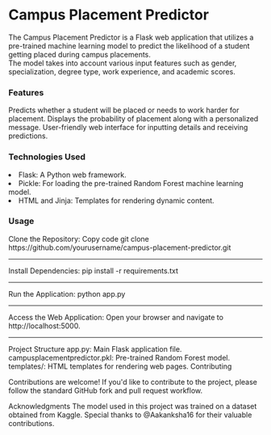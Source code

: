 <h1>Campus Placement Predictor</h1>
<p>The Campus Placement Predictor is a Flask web application that utilizes a pre-trained machine learning model to predict the likelihood of a student getting placed during campus placements. <br>The model takes into account various input features such as gender, specialization, degree type, work experience, and academic scores.
</p>
<h3>Features</h3>
<p>Predicts whether a student will be placed or needs to work harder for placement.
Displays the probability of placement along with a personalized message.
User-friendly web interface for inputting details and receiving predictions.</p>
<h3>Technologies Used</h3>
<li>Flask: A Python web framework.</li>
<li>Pickle: For loading the pre-trained Random Forest machine learning model.</li>
<li>HTML and Jinja: Templates for rendering dynamic content.</li>
<h3>Usage</h3>
Clone the Repository:
<bold>Copy code</bold>
git clone https://github.com/yourusername/campus-placement-predictor.git
<hr>
<bold>Install Dependencies:</bold>
pip install -r requirements.txt
<hr>
<bold>Run the Application:</bold>
python app.py
<hr>
<bold>Access the Web Application:</bold>
Open your browser and navigate to http://localhost:5000.
<hr>
Project Structure
app.py: Main Flask application file.
campusplacementpredictor.pkl: Pre-trained Random Forest model.
templates/: HTML templates for rendering web pages.
<bold>Contributing</bold>
<p>Contributions are welcome! If you'd like to contribute to the project, please follow the standard GitHub fork and pull request workflow.</p>


Acknowledgments
The model used in this project was trained on a dataset obtained from Kaggle.
Special thanks to @Aakanksha16 for their valuable contributions.
